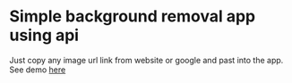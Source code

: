 # Simple background removal app using api

Just copy any image url link from website or google and past into the app. See demo [here](https://background-remove.netlify.app/)
